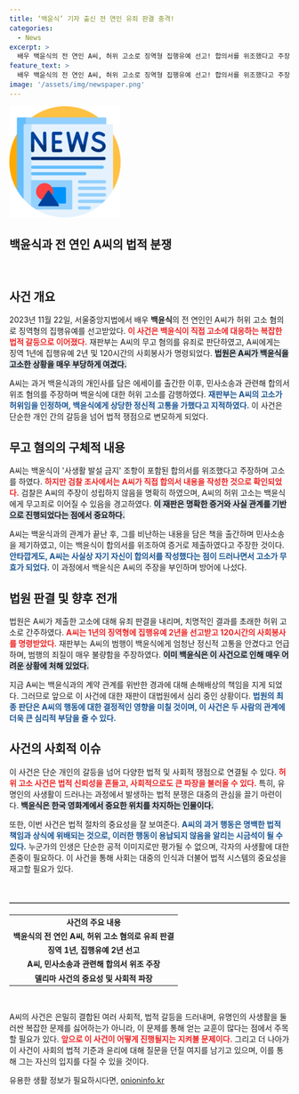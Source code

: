 ```yaml
---
title: ‘백윤식’ 기자 출신 전 연인 유죄 판결 충격!
categories:
  - News
excerpt: >
  배우 백윤식의 전 연인 A씨, 허위 고소로 징역형 집행유예 선고! 합의서를 위조했다고 주장하며 벌어진 법적 다툼의 진실이 밝혀지면서 백씨의 고통이 드러났다. 이 기사를 클릭하고 사건의 전말을 보다 상세히 알고 싶다면 지금 클릭하세요!
feature_text: >
  배우 백윤식의 전 연인 A씨, 허위 고소로 징역형 집행유예 선고! 합의서를 위조했다고 주장하며 벌어진 법적 다툼의 진실이 밝혀지면서 백씨의 고통이 드러났다. 이 기사를 클릭하고 사건의 전말을 보다 상세히 알고 싶다면 지금 클릭하세요!
image: '/assets/img/newspaper.png'
---
```


<p><img src="/assets/img/newspaper.png" alt="kimp 속보" /></p>

<h2 data-ke-size="size26">백윤식과 전 연인 A씨의 법적 분쟁</h2>

<p data-ke-size="size16">&nbsp;</p>

<h2 data-ke-size="size26">사건 개요</h2>

<p data-ke-size="size16">2023년 11월 22일, 서울중앙지법에서 배우 <b>백윤식</b>의 전 연인인 A씨가 허위 고소 혐의로 징역형의 집행유예를 선고받았다. <b><span style="color: #ee2323;">이 사건은 백윤식이 직접 고소에 대응하는 복잡한 법적 갈등으로 이어졌다.</span></b> 재판부는 A씨의 무고 혐의를 유죄로 판단하였고, A씨에게는 징역 1년에 집행유예 2년 및 120시간의 사회봉사가 명령되었다. <b><span style="background-color: #21538527;">법원은 A씨가 백윤식을 고소한 상황을 매우 부당하게 여겼다.</span></b></p>

<p data-ke-size="size16">A씨는 과거 백윤식과의 개인사를 담은 에세이를 출간한 이후, 민사소송과 관련해 합의서 위조 혐의를 주장하며 백윤식에 대한 허위 고소를 감행하였다. <b><span style="color: #1a5490;">재판부는 A씨의 고소가 허위임을 인정하며, 백윤식에게 상당한 정신적 고통을 가했다고 지적하였다.</span></b> 이 사건은 단순한 개인 간의 갈등을 넘어 법적 쟁점으로 변모하게 되었다.</p>

<h2 data-ke-size="size26">무고 혐의의 구체적 내용</h2>

<p data-ke-size="size16">A씨는 백윤식이 '사생활 발설 금지' 조항이 포함된 합의서를 위조했다고 주장하며 고소를 하였다. <b><span style="color: #ee2323;">하지만 검찰 조사에서는 A씨가 직접 합의서 내용을 작성한 것으로 확인되었다.</span></b> 검찰은 A씨의 주장이 성립하지 않음을 명확히 하였으며, A씨의 허위 고소는 백윤식에게 무고죄로 이어질 수 있음을 경고하였다. <b><span style="background-color: #21538527;">이 재판은 명확한 증거와 사실 관계를 기반으로 진행되었다는 점에서 중요하다.</span></b></p>

<p data-ke-size="size16">A씨는 백윤식과의 관계가 끝난 후, 그를 비난하는 내용을 담은 책을 출간하며 민사소송을 제기하였고, 이는 백윤식이 합의서를 위조하여 증거로 제출하였다고 주장한 것이다. <b><span style="color: #1a5490;">안타깝게도, A씨는 사실상 자기 자신이 합의서를 작성했다는 점이 드러나면서 고소가 무효가 되었다.</span></b> 이 과정에서 백윤식은 A씨의 주장을 부인하며 방어에 나섰다.</p>

<h2 data-ke-size="size26">법원 판결 및 향후 전개</h2>

<p data-ke-size="size16">법원은 A씨가 제출한 고소에 대해 유죄 판결을 내리며, 치명적인 결과를 초래한 허위 고소로 간주하였다. <b><span style="color: #ee2323;">A씨는 1년의 징역형에 집행유예 2년을 선고받고 120시간의 사회봉사를 명령받았다.</span></b> 재판부는 A씨의 범행이 백윤식에게 엄청난 정신적 고통을 안겼다고 언급하며, 범행의 죄질이 매우 불량함을 주장하였다. <b><span style="background-color: #21538527;">이미 백윤식은 이 사건으로 인해 매우 어려운 상황에 처해 있었다.</span></b></p>

<p data-ke-size="size16">지금 A씨는 백윤식과의 계약 관계를 위반한 경과에 대해 손해배상의 책임을 지게 되었다. 그러므로 앞으로 이 사건에 대한 재판이 대법원에서 심리 중인 상황이다. <b><span style="color: #1a5490;">법원의 최종 판단은 A씨의 행동에 대한 결정적인 영향을 미칠 것이며, 이 사건은 두 사람의 관계에 더욱 큰 심리적 부담을 줄 수 있다.</span></b></p>

<h2 data-ke-size="size26">사건의 사회적 이슈</h2>

<p data-ke-size="size16">이 사건은 단순 개인의 갈등을 넘어 다양한 법적 및 사회적 쟁점으로 연결될 수 있다. <b><span style="color: #ee2323;">허위 고소 사건은 법적 신뢰성을 흔들고, 사회적으로도 큰 파장을 불러올 수 있다.</span></b> 특히, 유명인의 사생활이 드러나는 과정에서 발생하는 법적 분쟁은 대중의 관심을 끌기 마련이다. <b><span style="background-color: #21538527;">백윤식은 한국 영화계에서 중요한 위치를 차지하는 인물이다.</span></b></p>

<p data-ke-size="size16">또한, 이번 사건은 법적 절차의 중요성을 잘 보여준다. <b><span style="color: #1a5490;">A씨의 과거 행동은 명백한 법적 책임과 상식에 위배되는 것으로, 이러한 행동이 용납되지 않음을 알리는 시금석이 될 수 있다.</span></b> 누군가의 인생은 단순한 공적 이미지로만 평가될 수 없으며, 각자의 사생활에 대한 존중이 필요하다. 이 사건을 통해 사회는 대중의 인식과 더불어 법적 시스템의 중요성을 재고할 필요가 있다.</p>

<p data-ke-size="size16">&nbsp;</p>

<hr style="width: 100%; height: 2px; background-color: #555; border: none; margin: 20px 0;"> 

<table style="width: 100%; border-collapse: collapse;">
    <tr>
        <td style="text-align: center; height: 17px;"><b>사건의 주요 내용</b></td>
    </tr>
    <tr>
        <td style="text-align: center; height: 17px;"><b>백윤식의 전 연인 A씨, 허위 고소 혐의로 유죄 판결</b></td>
    </tr>
    <tr>
        <td style="text-align: center; height: 17px;"><b>징역 1년, 집행유예 2년 선고</b></td>
    </tr>
    <tr>
        <td style="text-align: center; height: 17px;"><b>A씨, 민사소송과 관련해 합의서 위조 주장</b></td>
    </tr>
    <tr>
        <td style="text-align: center; height: 17px;"><b>델리마 사건의 중요성 및 사회적 파장</b></td>
    </tr>
</table>

<p data-ke-size="size16">&nbsp;</p>

<p data-ke-size="size16">A씨의 사건은 은밀히 결합된 여러 사회적, 법적 갈등을 드러내며, 유명인의 사생활을 둘러싼 복잡한 문제를 싫어하는가 아니라, 이 문제를 통해 얻는 교훈이 많다는 점에서 주목할 필요가 있다. <b><span style="color: #ee2323;">앞으로 이 사건이 어떻게 진행될지는 지켜볼 문제이다.</span></b> 그리고 더 나아가 이 사건이 사회의 법적 기준과 윤리에 대해 질문을 던질 여지를 남기고 있으며, 이를 통해 그는 자신의 입지를 다질 수 있을 것이다.</p>
유용한 생활 정보가 필요하시다면, <a href="https://onioninfo.kr" rel="dofollow">onioninfo.kr</a>


